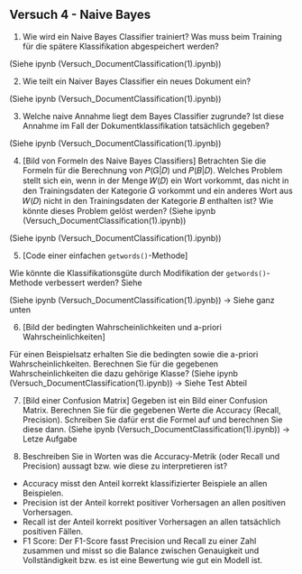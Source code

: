 ## Versuch 4 - Naive Bayes

1. Wie wird ein Naive Bayes Classifier trainiert? Was muss beim Training für die spätere Klassifikation abgespeichert werden?

(Siehe ipynb (Versuch_DocumentClassification(1).ipynb))

2. Wie teilt ein Naiver Bayes Classifier ein neues Dokument ein? 

(Siehe ipynb (Versuch_DocumentClassification(1).ipynb))

3. Welche naive Annahme liegt dem Bayes Classifier zugrunde? Ist diese Annahme im Fall der Dokumentklassifikation tatsächlich gegeben? 

(Siehe ipynb (Versuch_DocumentClassification(1).ipynb))

4. \[Bild von Formeln des Naive Bayes Classifiers\] Betrachten Sie die Formeln für die Berechnung von 𝑃(𝐺|𝐷) und 𝑃(𝐵|𝐷). Welches Problem stellt sich ein, wenn in der Menge 𝑊(𝐷) ein Wort vorkommt, das nicht in den Trainingsdaten der Kategorie 𝐺 vorkommt und ein anderes Wort aus 𝑊(𝐷) nicht in den Trainingsdaten der Kategorie 𝐵 enthalten ist? Wie könnte dieses Problem gelöst werden?
(Siehe ipynb (Versuch_DocumentClassification(1).ipynb))

(Siehe ipynb (Versuch_DocumentClassification(1).ipynb))

5. \[Code einer einfachen `getwords()`\-Methode\] 

Wie könnte die Klassifikationsgüte durch Modifikation der `getwords()`\-Methode verbessert werden?
Siehe

(Siehe ipynb (Versuch_DocumentClassification(1).ipynb)) -> Siehe ganz unten

6. \[Bild der bedingten Wahrscheinlichkeiten und a-priori Wahrscheinlichkeiten\] 

Für einen Beispielsatz erhalten Sie die bedingten sowie die a-priori Wahrscheinlichkeiten. Berechnen Sie für die gegebenen Wahrscheinlichkeiten die dazu gehörige Klasse?
(Siehe ipynb (Versuch_DocumentClassification(1).ipynb)) -> Siehe Test Abteil

7. \[Bild einer Confusion Matrix\] Gegeben ist ein Bild einer Confusion Matrix. Berechnen Sie für die gegebenen Werte die Accuracy (Recall, Precision). Schreiben Sie dafür erst die Formel auf und berechnen Sie diese dann.
(Siehe ipynb (Versuch_DocumentClassification(1).ipynb)) -> Letze Aufgabe

8. Beschreiben Sie in Worten was die Accuracy-Metrik (oder Recall und Precision) aussagt bzw. wie diese zu interpretieren ist?
- Accuracy misst den Anteil korrekt klassifizierter Beispiele an allen Beispielen.
- Precision ist der Anteil korrekt positiver Vorhersagen an allen positiven Vorhersagen.
- Recall ist der Anteil korrekt positiver Vorhersagen an allen tatsächlich positiven Fällen.
- F1 Score: Der F1-Score fasst Precision und Recall zu einer Zahl zusammen und misst so die Balance zwischen Genauigkeit und Vollständigkeit bzw. es ist eine Bewertung wie gut ein Modell ist.